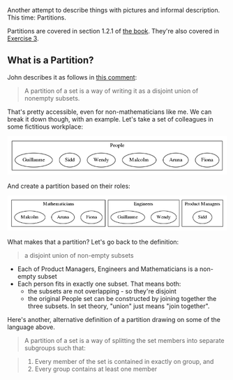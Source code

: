 Another attempt to describe things with pictures and informal description.  This time: Partitions.

Partitions are covered in section 1.2.1 of [the book](https://arxiv.org/pdf/1803.05316.pdf).  They're also covered in [Exercise 3](https://forum.azimuthproject.org/discussion/1876/exercise-3-chapter-1#latest).

## What is a Partition?

John describes it as follows in [this comment](https://forum.azimuthproject.org/discussion/comment/16368/#Comment_16368):

> A partition of a set is a way of writing it as a disjoint union of nonempty subsets.

That's pretty accessible, even for non-mathematicians like me.  We can break it down though, with an example.  Let's take a set of colleagues in some fictitious workplace:

![set of people](img/people.png)

And create a partition based on their roles:

![set of people partitioned by role](img/people-roles.png)

What makes that a partition?  Let's go back to the definition:

> a disjoint union of non-empty subsets

* Each of Product Managers, Engineers and Mathematicians is a non-empty subset
* Each person fits in exactly one subset.  That means both:
    * the subsets are not overlapping - so they're disjoint
    * the original People set can be constructed by joining together the three subsets.  In set theory, "union" just means "join together".

Here's another, alternative definition of a partition drawing on some of the language above.

> A partition of a set is a way of splitting the set members into separate subgroups such that:

> 1. Every member of the set is contained in exactly on group, and
> 1. Every group contains at least one member



